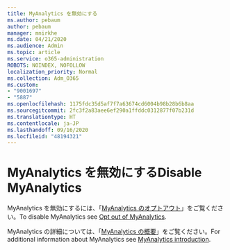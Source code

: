 ```yaml
---
title: MyAnalytics を無効にする
ms.author: pebaum
author: pebaum
manager: mnirkhe
ms.date: 04/21/2020
ms.audience: Admin
ms.topic: article
ms.service: o365-administration
ROBOTS: NOINDEX, NOFOLLOW
localization_priority: Normal
ms.collection: Adm_O365
ms.custom:
- "9001697"
- "5887"
ms.openlocfilehash: 1175fdc35d5af7f7a63674cd6004b98b28b6b8aa
ms.sourcegitcommit: 2fc3f2a83aee6ef290a1ffddc0312877f07b231d
ms.translationtype: HT
ms.contentlocale: ja-JP
ms.lasthandoff: 09/16/2020
ms.locfileid: "48194321"
---
```

# <a name="disable-myanalytics"></a><span data-ttu-id="840d7-102">MyAnalytics を無効にする</span><span class="sxs-lookup"><span data-stu-id="840d7-102">Disable MyAnalytics</span></span>

<span data-ttu-id="840d7-103">MyAnalytics を無効にするには、「[MyAnalytics のオプトアウト](https://docs.microsoft.com/workplace-analytics/myanalytics/use/opt-out-of-mya)」をご覧ください。</span><span class="sxs-lookup"><span data-stu-id="840d7-103">To disable MyAnalytics see [Opt out of MyAnalytics](https://docs.microsoft.com/workplace-analytics/myanalytics/use/opt-out-of-mya).</span></span> 

<span data-ttu-id="840d7-104">MyAnalytics の詳細については、「[MyAnalytics の概要](https://docs.microsoft.com/workplace-analytics/myanalytics/mya-landing-page)」をご覧ください。</span><span class="sxs-lookup"><span data-stu-id="840d7-104">For additional information about MyAnalytics see [MyAnalytics introduction](https://docs.microsoft.com/workplace-analytics/myanalytics/mya-landing-page).</span></span>
